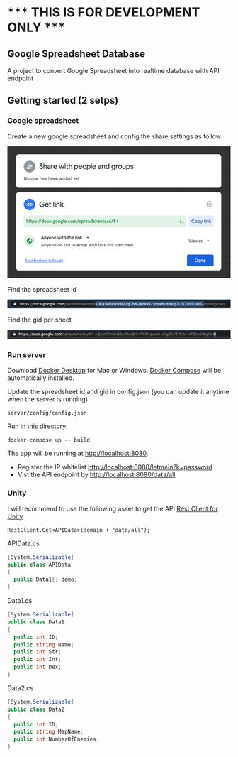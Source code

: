 # *** THIS IS FOR DEVELOPMENT ONLY *** 


Google Spreadsheet Database
---------------

A project to convert Google Spreadsheet into realtime database with API endpoint

Getting started (2 setps)
---------------

### Google spreadsheet

Create a new google spreadsheet and config the share settings as follow

![Share config 1](/assets/01.png)

Find the spreadsheet id 

![Share config 2](/assets/02.png)

Find the gid per sheet

![Share config 3](/assets/03.png)

### Run server

Download [Docker Desktop](https://www.docker.com/products/docker-desktop) for Mac or Windows. [Docker Compose](https://docs.docker.com/compose) will be automatically installed.

Update the spreadsheet id and gid in config.json (you can update it anytime when the server is running)
```
server/config/config.json 
```

Run in this directory:
```
docker-compose up -- build
```
The app will be running at [http://localhost:8080](http://localhost:8080).

* Register the IP whitelist [http://localhost:8080/letmein?k=password](http://localhost:8080/letmein?k=password)
* Vist the API endpoint by [http://localhost:8080/data/all](http://localhost:8080/data/all)

### Unity

I will recommend to use the following asset to get the API [
Rest Client for Unity](https://assetstore.unity.com/packages/tools/network/rest-client-for-unity-102501)


```
RestClient.Get<APIData>(domain + "data/all");
```

APIData.cs
```c#
[System.Serializable]
public class APIData
{
  public Data1[] demo;
}
```

Data1.cs
```c#
[System.Serializable]
public class Data1
{
  public int ID;
  public string Name;
  public int Str;
  public int Int;
  public int Dex;
}
```

Data2.cs
```c#
[System.Serializable]
public class Data2
{
  public int ID;
  public string MapName;
  public int NumberOfEnemies;
}

